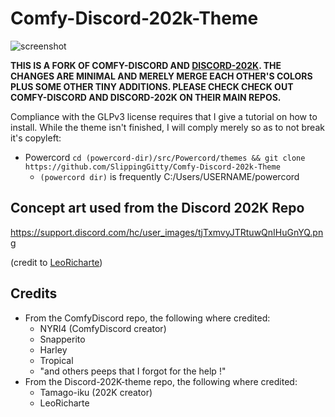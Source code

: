 # Comfy-Discord-202k-Theme

 ![screenshot](https://i.imgur.com/9G4Ko85.png)

**THIS IS A FORK OF COMFY-DISCORD AND [DISCORD-202K](https://github.com/Tamago-iku/Discord-202K-theme). THE CHANGES ARE MINIMAL AND MERELY MERGE EACH OTHER'S COLORS PLUS SOME OTHER TINY ADDITIONS. PLEASE CHECK CHECK OUT COMFY-DISCORD AND DISCORD-202K ON THEIR MAIN REPOS.**

Compliance with the GLPv3 license requires that I give a tutorial on how to install. While the theme isn't finished, I will comply merely so as to not break it's copyleft: 

* Powercord
`cd (powercord-dir)/src/Powercord/themes && git clone https://github.com/SlippingGitty/Comfy-Discord-202k-Theme`
  * `(powercord dir)` is frequently C:/Users/USERNAME/powercord


## Concept art used from the Discord 202K Repo
https://support.discord.com/hc/user_images/tjTxmvyJTRtuwQnIHuGnYQ.png

(credit to [LeoRicharte](https://www.reddit.com/r/discordapp/comments/hjpa28/discord_with_new_design_based_on_updated_art_in/))

## Credits
* From  the ComfyDiscord repo, the following where credited:
  * NYRI4 (ComfyDiscord creator)
  * Snapperito 
  * Harley
  * Tropical 
  * "and others peeps that I forgot for the help !"
* From the Discord-202K-theme repo, the following where credited:
  * Tamago-iku (202K creator)
  * LeoRicharte
